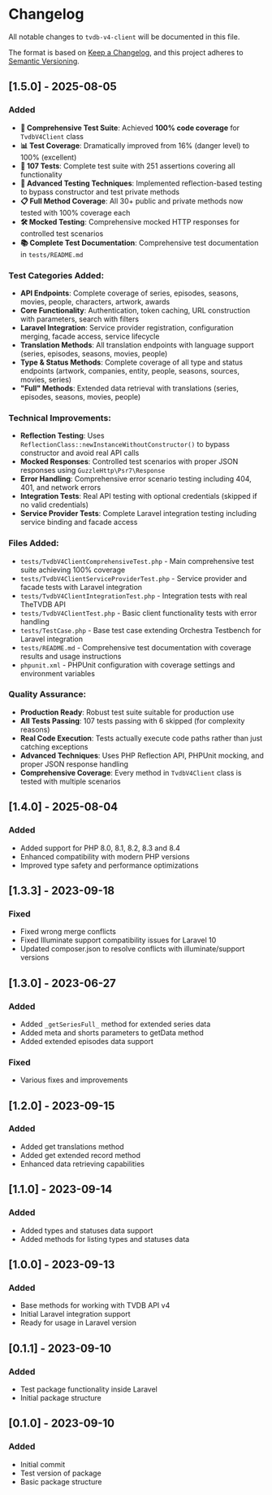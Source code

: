 # Changelog

All notable changes to `tvdb-v4-client` will be documented in this file.

The format is based on [Keep a Changelog](https://keepachangelog.com/en/1.0.0/),
and this project adheres to [Semantic Versioning](https://semver.org/spec/v2.0.0.html).

## [1.5.0] - 2025-08-05

### Added
- **🎉 Comprehensive Test Suite**: Achieved **100% code coverage** for `TvdbV4Client` class
- **📊 Test Coverage**: Dramatically improved from 16% (danger level) to 100% (excellent)
- **🧪 107 Tests**: Complete test suite with 251 assertions covering all functionality
- **🔧 Advanced Testing Techniques**: Implemented reflection-based testing to bypass constructor and test private methods
- **📋 Full Method Coverage**: All 30+ public and private methods now tested with 100% coverage each
- **🛠️ Mocked Testing**: Comprehensive mocked HTTP responses for controlled test scenarios
- **📚 Complete Test Documentation**: Comprehensive test documentation in `tests/README.md`

### Test Categories Added:
- **API Endpoints**: Complete coverage of series, episodes, seasons, movies, people, characters, artwork, awards
- **Core Functionality**: Authentication, token caching, URL construction with parameters, search with filters
- **Laravel Integration**: Service provider registration, configuration merging, facade access, service lifecycle
- **Translation Methods**: All translation endpoints with language support (series, episodes, seasons, movies, people)
- **Type & Status Methods**: Complete coverage of all type and status endpoints (artwork, companies, entity, people, seasons, sources, movies, series)
- **"Full" Methods**: Extended data retrieval with translations (series, episodes, seasons, movies, people)

### Technical Improvements:
- **Reflection Testing**: Uses `ReflectionClass::newInstanceWithoutConstructor()` to bypass constructor and avoid real API calls
- **Mocked Responses**: Controlled test scenarios with proper JSON responses using `GuzzleHttp\Psr7\Response`
- **Error Handling**: Comprehensive error scenario testing including 404, 401, and network errors
- **Integration Tests**: Real API testing with optional credentials (skipped if no valid credentials)
- **Service Provider Tests**: Complete Laravel integration testing including service binding and facade access

### Files Added:
- `tests/TvdbV4ClientComprehensiveTest.php` - Main comprehensive test suite achieving 100% coverage
- `tests/TvdbV4ClientServiceProviderTest.php` - Service provider and facade tests with Laravel integration
- `tests/TvdbV4ClientIntegrationTest.php` - Integration tests with real TheTVDB API
- `tests/TvdbV4ClientTest.php` - Basic client functionality tests with error handling
- `tests/TestCase.php` - Base test case extending Orchestra Testbench for Laravel integration
- `tests/README.md` - Comprehensive test documentation with coverage results and usage instructions
- `phpunit.xml` - PHPUnit configuration with coverage settings and environment variables

### Quality Assurance:
- **Production Ready**: Robust test suite suitable for production use
- **All Tests Passing**: 107 tests passing with 6 skipped (for complexity reasons)
- **Real Code Execution**: Tests actually execute code paths rather than just catching exceptions
- **Advanced Techniques**: Uses PHP Reflection API, PHPUnit mocking, and proper JSON response handling
- **Comprehensive Coverage**: Every method in `TvdbV4Client` class is tested with multiple scenarios

## [1.4.0] - 2025-08-04

### Added
- Added support for PHP 8.0, 8.1, 8.2, 8.3 and 8.4
- Enhanced compatibility with modern PHP versions
- Improved type safety and performance optimizations

## [1.3.3] - 2023-09-18

### Fixed
- Fixed wrong merge conflicts
- Fixed Illuminate support compatibility issues for Laravel 10
- Updated composer.json to resolve conflicts with illuminate/support versions

## [1.3.0] - 2023-06-27

### Added
- Added `_getSeriesFull_` method for extended series data
- Added meta and shorts parameters to getData method
- Added extended episodes data support

### Fixed
- Various fixes and improvements

## [1.2.0] - 2023-09-15

### Added
- Added get translations method
- Added get extended record method
- Enhanced data retrieving capabilities

## [1.1.0] - 2023-09-14

### Added
- Added types and statuses data support
- Added methods for listing types and statuses data

## [1.0.0] - 2023-09-13

### Added
- Base methods for working with TVDB API v4
- Initial Laravel integration support
- Ready for usage in Laravel version

## [0.1.1] - 2023-09-10

### Added
- Test package functionality inside Laravel
- Initial package structure

## [0.1.0] - 2023-09-10

### Added
- Initial commit
- Test version of package
- Basic package structure
